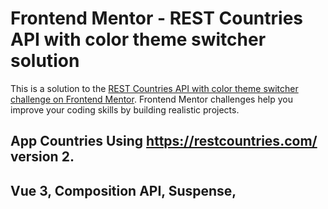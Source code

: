 # Frontend Mentor - REST Countries API with color theme switcher solution

This is a solution to the [REST Countries API with color theme switcher challenge on Frontend Mentor](https://www.frontendmentor.io/challenges/rest-countries-api-with-color-theme-switcher-5cacc469fec04111f7b848ca). Frontend Mentor challenges help you improve your coding skills by building realistic projects.

## App Countries Using https://restcountries.com/ version 2.
## Vue 3, Composition API, Suspense, <script setup>

- Live URL: [Live URL](https://osvaldomcc.github.io/countries-app/)
